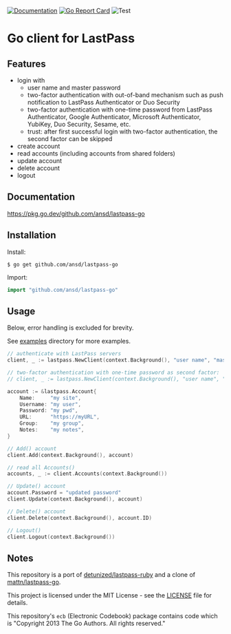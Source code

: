 [![Documentation](https://godoc.org/github.com/ansd/lastpass-go?status.svg)](https://pkg.go.dev/github.com/ansd/lastpass-go)
[![Go Report Card](https://goreportcard.com/badge/github.com/ansd/lastpass-go)](https://goreportcard.com/report/github.com/ansd/lastpass-go)
![Test](https://github.com/ansd/lastpass-go/workflows/Test/badge.svg)
# Go client for LastPass

## Features
- login with
	- user name and master password
	- two-factor authentication with out-of-band mechanism such as push notification to LastPass Authenticator or Duo Security
	- two-factor authentication with one-time password from LastPass Authenticator, Google Authenticator, Microsoft Authenticator, YubiKey, Duo Security, Sesame, etc.
	- trust: after first successful login with two-factor authentication, the second factor can be skipped
- create account
- read accounts (including accounts from shared folders)
- update account
- delete account
- logout

## Documentation
https://pkg.go.dev/github.com/ansd/lastpass-go

## Installation

Install:

```shell
$ go get github.com/ansd/lastpass-go
```

Import:

```go
import "github.com/ansd/lastpass-go"
```

## Usage

Below, error handling is excluded for brevity.

See [examples](https://github.com/ansd/lastpass-go/tree/master/examples) directory for more examples.

```go
// authenticate with LastPass servers
client, _ := lastpass.NewClient(context.Background(), "user name", "master password")

// two-factor authentication with one-time password as second factor:
// client, _ := lastpass.NewClient(context.Background(), "user name", "master password", lastpass.WithOneTimePassword("123456"))

account := &lastpass.Account{
	Name:     "my site",
	Username: "my user",
	Password: "my pwd",
	URL:      "https://myURL",
	Group:    "my group",
	Notes:    "my notes",
}

// Add() account
client.Add(context.Background(), account)

// read all Accounts()
accounts, _ := client.Accounts(context.Background())

// Update() account
account.Password = "updated password"
client.Update(context.Background(), account)

// Delete() account
client.Delete(context.Background(), account.ID)

// Logout()
client.Logout(context.Background())
```

## Notes

This repository is a port of [detunized/lastpass-ruby](https://github.com/detunized/lastpass-ruby)
and a clone of [mattn/lastpass-go](https://github.com/mattn/lastpass-go).

This project is licensed under the MIT License - see the [LICENSE](https://github.com/ansd/lastpass-go/blob/master/LICENSE) file for details.

This repository's `ecb` (Electronic Codebook) package contains code which is "Copyright 2013 The Go Authors. All rights reserved."
